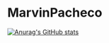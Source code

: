 # MarvinPacheco
[![Anurag's GitHub stats](https://github-readme-stats.vercel.app/api?username=anuraghazra)](https://github.com/marvincomic/github-readme-stats)
